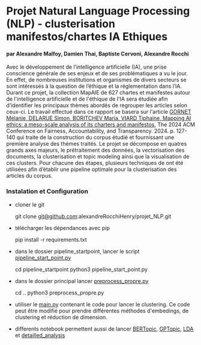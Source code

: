 # Projet Natural Language Processing (NLP) - clusterisation manifestos/chartes IA Ethiques

#### par Alexandre Malfoy, Damien Thai, Baptiste Cervoni, Alexandre Rocchi

Avec le développement de l’intelligence artificielle (IA), une prise conscience générale de ses enjeux et de ses problématiques a vu le jour. En effet, de nombreuses institutions et organismes de divers secteurs se sont intéressés à la question de l’éthique et la réglementation dans l’IA. 
Durant ce projet, la collection MapAIE de 627 chartes et manifestes autour de l'intelligence artificielle et de l'éthique de l'IA sera étudiée afin d’identifier les principaux thèmes abordés de regrouper les articles selon ceux-ci. Le travail effectué dans ce rapport se basera sur l'article [GORNET Mélanie, DELARUE Simon, BORITCHEV Maria, VIARD Tiphaine, Mapping AI ethics: a meso-scale analysis of its charters and manifestos](/mapaie-paper.pdf), The 2024 ACM Conference on Fairness, Accountability, and Transparency. 2024. p. 127-140 qui traite de la construction du corpus étudié et fournissant une première analyse des thèmes traités. 
Le projet se décompose en quatres grands axes majeurs, le prétraitement des données, la vectorisation des documents, la clusterisation et topic modeling ainsi que la visualisation de ces clusters. Pour chacune des étapes, plusieurs techniques de ont été utilisées afin d’établir une pipeline optimale pour la clusterisation des articles du corpus.


### Instalation et Configuration

- cloner le git
  
    git clone git@github.com:alexandreRocchiHenry/projet_NLP.git

- télécharger les dépendances avec pip

    pip install -r requirements.txt

- dans le dossier pipeline_startpoint, lancer le script [pipeline_start_point.py](/pipeline_startpoint/pipeline_start_point.py)
    
    cd pipeline_startpoint
    python3 pipeline_start_point.py

- dans le dossier principal lancer [preprocess_propre.py](/preprocess_propre.py)
  
    cd ..
    python3 preprocess_propre.py

- utiliser le [main.py](/main.py) contenant le code pour lancer le clustering. Ce code peut être modifié pour prendre différentes méthodes 
d'embedings, de clustering et réduction de dimension. 

- differents notebook permettent aussi de lancer [BERTopic](/BERTopic.ipynb), [GPTopic](/GPTopic.ipynb), [LDA](/LDA.ipynb) et [detailled_analysis](/detailled_analysis.ipynb)
  



